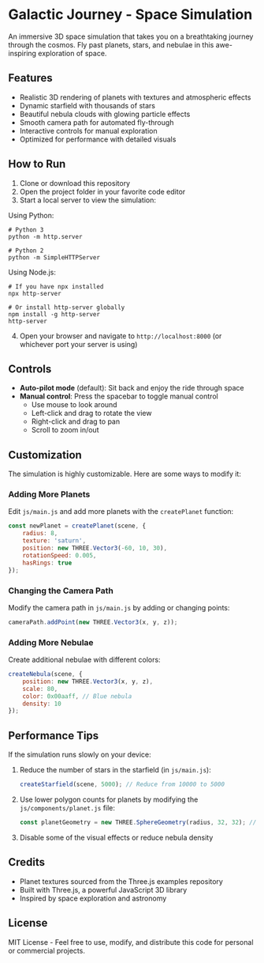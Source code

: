 # Galactic Journey - Space Simulation

An immersive 3D space simulation that takes you on a breathtaking journey through the cosmos. Fly past planets, stars, and nebulae in this awe-inspiring exploration of space.

## Features

- Realistic 3D rendering of planets with textures and atmospheric effects
- Dynamic starfield with thousands of stars
- Beautiful nebula clouds with glowing particle effects
- Smooth camera path for automated fly-through
- Interactive controls for manual exploration
- Optimized for performance with detailed visuals

## How to Run

1. Clone or download this repository
2. Open the project folder in your favorite code editor
3. Start a local server to view the simulation:

Using Python:
```
# Python 3
python -m http.server

# Python 2
python -m SimpleHTTPServer
```

Using Node.js:
```
# If you have npx installed
npx http-server

# Or install http-server globally
npm install -g http-server
http-server
```

4. Open your browser and navigate to `http://localhost:8000` (or whichever port your server is using)

## Controls

- **Auto-pilot mode** (default): Sit back and enjoy the ride through space
- **Manual control**: Press the spacebar to toggle manual control
  - Use mouse to look around
  - Left-click and drag to rotate the view
  - Right-click and drag to pan
  - Scroll to zoom in/out

## Customization

The simulation is highly customizable. Here are some ways to modify it:

### Adding More Planets

Edit `js/main.js` and add more planets with the `createPlanet` function:

```javascript
const newPlanet = createPlanet(scene, {
    radius: 8,
    texture: 'saturn',
    position: new THREE.Vector3(-60, 10, 30),
    rotationSpeed: 0.005,
    hasRings: true
});
```

### Changing the Camera Path

Modify the camera path in `js/main.js` by adding or changing points:

```javascript
cameraPath.addPoint(new THREE.Vector3(x, y, z));
```

### Adding More Nebulae

Create additional nebulae with different colors:

```javascript
createNebula(scene, {
    position: new THREE.Vector3(x, y, z),
    scale: 80,
    color: 0x00aaff, // Blue nebula
    density: 10
});
```

## Performance Tips

If the simulation runs slowly on your device:

1. Reduce the number of stars in the starfield (in `js/main.js`):
   ```javascript
   createStarfield(scene, 5000); // Reduce from 10000 to 5000
   ```

2. Use lower polygon counts for planets by modifying the `js/components/planet.js` file:
   ```javascript
   const planetGeometry = new THREE.SphereGeometry(radius, 32, 32); // Reduce from 64 to 32
   ```

3. Disable some of the visual effects or reduce nebula density

## Credits

- Planet textures sourced from the Three.js examples repository
- Built with Three.js, a powerful JavaScript 3D library
- Inspired by space exploration and astronomy

## License

MIT License - Feel free to use, modify, and distribute this code for personal or commercial projects. 